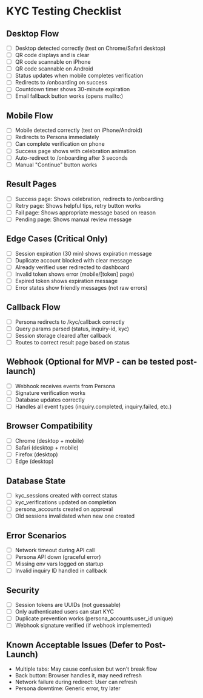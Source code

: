 # KYC Testing Checklist

## Desktop Flow
- [ ] Desktop detected correctly (test on Chrome/Safari desktop)
- [ ] QR code displays and is clear
- [ ] QR code scannable on iPhone
- [ ] QR code scannable on Android
- [ ] Status updates when mobile completes verification
- [ ] Redirects to /onboarding on success
- [ ] Countdown timer shows 30-minute expiration
- [ ] Email fallback button works (opens mailto:)

## Mobile Flow
- [ ] Mobile detected correctly (test on iPhone/Android)
- [ ] Redirects to Persona immediately
- [ ] Can complete verification on phone
- [ ] Success page shows with celebration animation
- [ ] Auto-redirect to /onboarding after 3 seconds
- [ ] Manual "Continue" button works

## Result Pages
- [ ] Success page: Shows celebration, redirects to /onboarding
- [ ] Retry page: Shows helpful tips, retry button works
- [ ] Fail page: Shows appropriate message based on reason
- [ ] Pending page: Shows manual review message

## Edge Cases (Critical Only)
- [ ] Session expiration (30 min) shows expiration message
- [ ] Duplicate account blocked with clear message
- [ ] Already verified user redirected to dashboard
- [ ] Invalid token shows error (mobile/[token] page)
- [ ] Expired token shows expiration message
- [ ] Error states show friendly messages (not raw errors)

## Callback Flow
- [ ] Persona redirects to /kyc/callback correctly
- [ ] Query params parsed (status, inquiry-id, kyc)
- [ ] Session storage cleared after callback
- [ ] Routes to correct result page based on status

## Webhook (Optional for MVP - can be tested post-launch)
- [ ] Webhook receives events from Persona
- [ ] Signature verification works
- [ ] Database updates correctly
- [ ] Handles all event types (inquiry.completed, inquiry.failed, etc.)

## Browser Compatibility
- [ ] Chrome (desktop + mobile)
- [ ] Safari (desktop + mobile)
- [ ] Firefox (desktop)
- [ ] Edge (desktop)

## Database State
- [ ] kyc_sessions created with correct status
- [ ] kyc_verifications updated on completion
- [ ] persona_accounts created on approval
- [ ] Old sessions invalidated when new one created

## Error Scenarios
- [ ] Network timeout during API call
- [ ] Persona API down (graceful error)
- [ ] Missing env vars logged on startup
- [ ] Invalid inquiry ID handled in callback

## Security
- [ ] Session tokens are UUIDs (not guessable)
- [ ] Only authenticated users can start KYC
- [ ] Duplicate prevention works (persona_accounts.user_id unique)
- [ ] Webhook signature verified (if webhook implemented)

## Known Acceptable Issues (Defer to Post-Launch)
- Multiple tabs: May cause confusion but won't break flow
- Back button: Browser handles it, may need refresh
- Network failure during redirect: User can refresh
- Persona downtime: Generic error, try later
